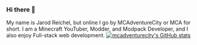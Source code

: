 ### Hi there 👋
My name is Jarod Reichel, but online I go by MCAdventureCity or MCA for short. I am a Minecraft YouTuber, Modder, and Modpack Developer, and I also enjoy Full-stack web development.
[![mcadventurecity's GitHub stats](https://github-readme-stats.vercel.app/api?username=mcadventurecity)](https://github.com/anuraghazra/github-readme-stats)
<!--
**mcadventurecity/mcadventurecity** is a ✨ _special_ ✨ repository because its `README.md` (this file) appears on your GitHub profile.

Here are some ideas to get you started:

- 🔭 I’m currently working on ...
- 🌱 I’m currently learning ...
- 👯 I’m looking to collaborate on ...
- 🤔 I’m looking for help with ...
- 💬 Ask me about ...
- 📫 How to reach me: ...
- 😄 Pronouns: ...
- ⚡ Fun fact: ...
-->
